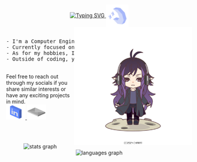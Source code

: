 <div align="center">
    <a href="https://git.io/typing-svg">
      <img src="https://readme-typing-svg.demolab.com?font=Fira+Code&weight=400&size=50&pause=2000&color=8A7FF7&background=6CFF8400&repeat=false&random=false&width=680&height=140&lines=HELLO+HELLO%2C+I'M+ESRA!" alt="Typing SVG" />
    </a>
    <img src="assets/icons8-moon-and-stars-50 (1).png" align="center" width="60px" />
</div>

<img src="assets/org_20240301_030929.png" align="right" width="320px">
<br>
<pre>
- I'm a Computer Engineering graduate from Bahçeşehir University.
- Currently focused on learning .NET Web API and related technologies.
- As for my hobbies, I'm an artist in both traditional and digital mediums.
- Outside of coding, you'll often catch me gaming.
</pre>
<br>
 Feel free to reach out through my socials if you share similar interests or have any exciting projects in mind.

<div align="left">
  <a href="https://www.linkedin.com/in/esranur-ayg%C3%BCn-22056418b/" target="_blank">
    <img src="assets/icons8-linkedin-50.png" width="52" height="40" alt="linkedin logo"  />
  </a>
  <a href="aygn.esranur@gmail.com" target="_blank">
    <img src="assets/icons8-email-50.png" width="52" height="40" alt="gmail logo"  />
  </a>
</div>

<br><br>

<div align="center">
  <img src="https://github-readme-stats.vercel.app/api?username=fukichime&hide_title=true&hide_rank=true&show_icons=true&include_all_commits=true&count_private=true&disable_animations=false&theme=material-palenight&locale=en&hide_border=false&order=1&custom_title=Stats" height="150" alt="stats graph"  />
  <img src="https://github-readme-stats.vercel.app/api/top-langs?username=fukichime&locale=en&hide_title=false&layout=compact&card_width=320&langs_count=5&theme=material-palenight&hide_border=false&order=2" height="150" alt="languages graph"  />
</div>


